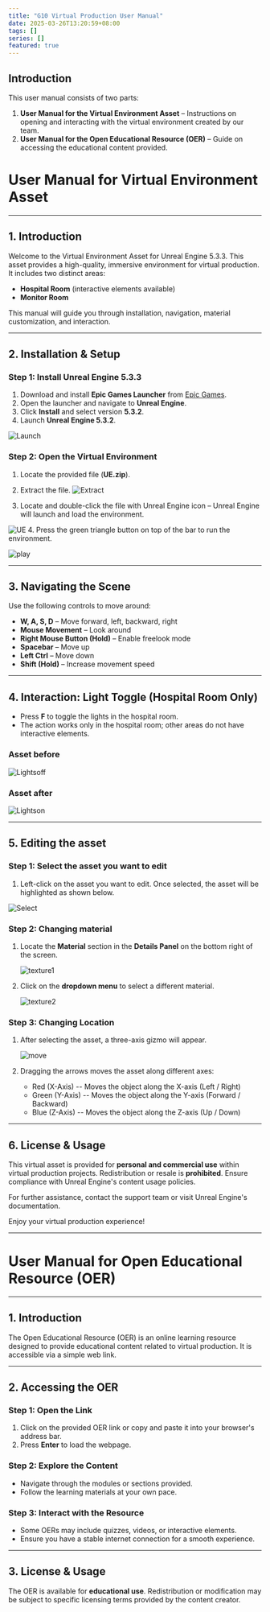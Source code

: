 ```yaml
---
title: "G10 Virtual Production User Manual"
date: 2025-03-26T13:20:59+08:00
tags: []
series: []
featured: true
---
```


## Introduction
This user manual consists of two parts:
1. **User Manual for the Virtual Environment Asset** – Instructions on opening and interacting with the virtual environment created by our team.
2. **User Manual for the Open Educational Resource (OER)** – Guide on accessing the educational content provided.



# User Manual for Virtual Environment Asset

---

## 1. Introduction
Welcome to the Virtual Environment Asset for Unreal Engine 5.3.3. This asset provides a high-quality, immersive environment for virtual production. It includes two distinct areas:
- **Hospital Room** (interactive elements available)
- **Monitor Room**

This manual will guide you through installation, navigation, material customization, and interaction.

---

## 2. Installation & Setup
### **Step 1: Install Unreal Engine 5.3.3**
1. Download and install **Epic Games Launcher** from [Epic Games](https://www.unrealengine.com/).
2. Open the launcher and navigate to **Unreal Engine**.
3. Click **Install** and select version **5.3.2**.
4. Launch **Unreal Engine 5.3.2**.

![Launch](Launch.png)


### **Step 2: Open the Virtual Environment**
1. Locate the provided file (**UE.zip**).
2. Extract the file.
![Extract](Extract.png)

1. Locate and double-click the file with Unreal Engine icon – Unreal Engine will launch and load the environment.

![UE](UE.png)
4. Press the green triangle button on top of the bar to run the environment.

![play](Play.png)

---

## 3. Navigating the Scene
Use the following controls to move around:
- **W, A, S, D** – Move forward, left, backward, right
- **Mouse Movement** – Look around
- **Right Mouse Button (Hold)** – Enable freelook mode
- **Spacebar** – Move up
- **Left Ctrl** – Move down
- **Shift (Hold)** – Increase movement speed

---

## 4. Interaction: Light Toggle (Hospital Room Only)
- Press **F** to toggle the lights in the hospital room.
- The action works only in the hospital room; other areas do not have interactive elements.

### Asset before 


![Lightsoff](LightsOff.png)


### Asset after


![Lightson](LightsOn.png)


---

## 5. Editing the asset
### **Step 1: Select the asset you want to edit**
1. Left-click on the asset you want to edit. Once selected, the asset will be highlighted as shown below.

![Select](Select.png)


### **Step 2: Changing material**
1. Locate the **Material** section in the **Details Panel** on the bottom right of the screen.
   
   ![texture1](Texture1.png)
   
2. Click on the **dropdown menu** to select a different material.
    
    ![texture2](Texture2.png)
    

### **Step 3: Changing Location**
1. After selecting the asset, a three-axis gizmo will appear.
   
   ![move](Move.png)
   
2. Dragging the arrows moves the asset along different axes:
   - Red (X-Axis) -- Moves the object along the X-axis (Left / Right)
   - Green (Y-Axis) -- Moves the object along the Y-axis (Forward / Backward)
   - Blue (Z-Axis) -- Moves the object along the Z-axis (Up / Down)
---

## 6. License & Usage
This virtual asset is provided for **personal and commercial use** within virtual production projects. Redistribution or resale is **prohibited**. Ensure compliance with Unreal Engine's content usage policies.

For further assistance, contact the support team or visit Unreal Engine's documentation.

Enjoy your virtual production experience!

---

# User Manual for Open Educational Resource (OER)

---

## 1. Introduction
The Open Educational Resource (OER) is an online learning resource designed to provide educational content related to virtual production. It is accessible via a simple web link.

---

## 2. Accessing the OER
### **Step 1: Open the Link**
1. Click on the provided OER link or copy and paste it into your browser's address bar.
2. Press **Enter** to load the webpage.

### **Step 2: Explore the Content**
- Navigate through the modules or sections provided.
- Follow the learning materials at your own pace.

### **Step 3: Interact with the Resource**
- Some OERs may include quizzes, videos, or interactive elements.
- Ensure you have a stable internet connection for a smooth experience.

---

## 3. License & Usage
The OER is available for **educational use**. Redistribution or modification may be subject to specific licensing terms provided by the content creator.



